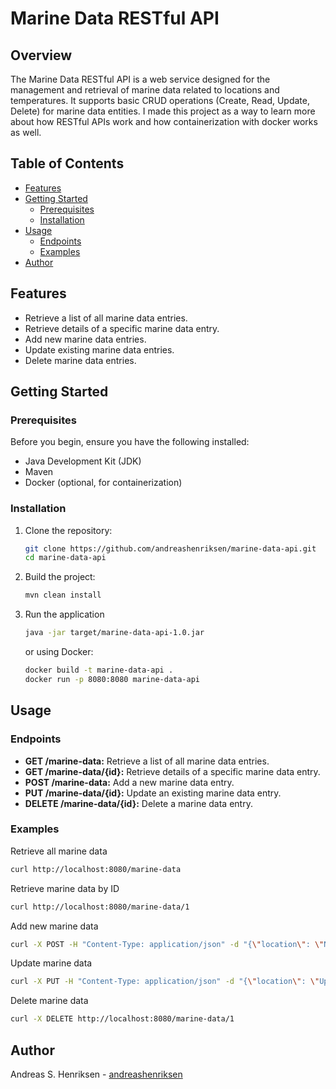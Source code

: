# Marine Data RESTful API

## Overview

The Marine Data RESTful API is a web service designed for the management and retrieval of marine data related to 
locations and temperatures. 
It supports basic CRUD operations (Create, Read, Update, Delete) for marine data entities.
I made this project as a way to learn more about how RESTful APIs work 
and how containerization with docker works as well.

## Table of Contents

- [Features](#features)
- [Getting Started](#getting-started)
    - [Prerequisites](#prerequisites)
    - [Installation](#installation)
- [Usage](#usage)
    - [Endpoints](#endpoints)
    - [Examples](#examples)
- [Author](#author)

## Features

- Retrieve a list of all marine data entries.
- Retrieve details of a specific marine data entry.
- Add new marine data entries.
- Update existing marine data entries.
- Delete marine data entries.

## Getting Started

### Prerequisites

Before you begin, ensure you have the following installed:

- Java Development Kit (JDK)
- Maven
- Docker (optional, for containerization)

### Installation

1. Clone the repository:

   ```bash
   git clone https://github.com/andreashenriksen/marine-data-api.git
   cd marine-data-api
   ```
   
2. Build the project:

   ```bash
   mvn clean install
   ```
   
3. Run the application

   ```bash
   java -jar target/marine-data-api-1.0.jar
   ```
   or using Docker:

   ```bash
   docker build -t marine-data-api .
   docker run -p 8080:8080 marine-data-api
   ```
   
## Usage
### Endpoints
- **GET /marine-data:** Retrieve a list of all marine data entries.
- **GET /marine-data/{id}:** Retrieve details of a specific marine data entry.
- **POST /marine-data:** Add a new marine data entry.
- **PUT /marine-data/{id}:** Update an existing marine data entry.
- **DELETE /marine-data/{id}:** Delete a marine data entry.

### Examples
Retrieve all marine data
```bash
curl http://localhost:8080/marine-data
```

Retrieve marine data by ID
```bash
curl http://localhost:8080/marine-data/1
```

Add new marine data
```bash
curl -X POST -H "Content-Type: application/json" -d "{\"location\": \"New Location\", \"temperature\": \"30.0\"}" http://localhost:8080/marine-data
```

Update marine data
```bash
curl -X PUT -H "Content-Type: application/json" -d "{\"location\": \"Updated Location\", \"temperature\": \"25.0\"}" http://localhost:8080/marine-data/1
```

Delete marine data
```bash
curl -X DELETE http://localhost:8080/marine-data/1
```

## Author
Andreas S. Henriksen - [andreashenriksen](https://github.com/andreashenriksen)
